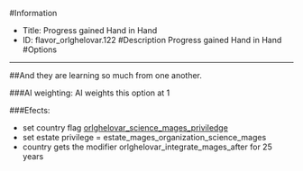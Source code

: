 #Information
 - Title: Progress gained Hand in Hand
 - ID: flavor_orlghelovar.122
#Description
Progress gained Hand in Hand
#Options

___
##And they are learning so much from one another.

###AI weighting:
AI weights this option at 1


###Efects:<ul><li>set country flag [orlghelovar_science_mages_priviledge](../flags/orlghelovar_science_mages_priviledge.md)</li><li>set estate privilege = estate_mages_organization_science_mages</li><li>country gets the modifier orlghelovar_integrate_mages_after for 25 years</li></ul>

